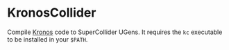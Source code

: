 # KronosCollider
Compile [Kronos](https://kronoslang.io/) code to SuperCollider UGens. It requires the `kc` executable to be installed in your `$PATH`.
